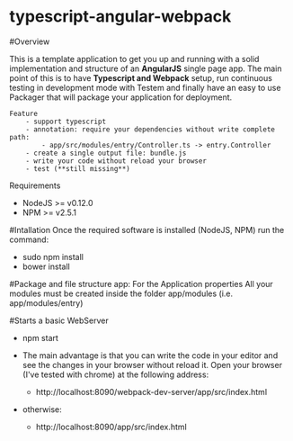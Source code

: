 # typescript-angular-webpack

#Overview

This is a template application to get you up and running with a solid implementation and structure of an **AngularJS** single page app. The main point of this is to have **Typescript and Webpack** setup, run continuous testing in development mode with Testem and finally have an easy to use Packager that will package your application for deployment.

    Feature
        - support typescript
        - annotation: require your dependencies without write complete path: 
            - app/src/modules/entry/Controller.ts -> entry.Controller
        - create a single output file: bundle.js
        - write your code without reload your browser
        - test (**still missing**)
        

Requirements

- NodeJS >= v0.12.0
- NPM >= v2.5.1



#Intallation
Once the required software is installed (NodeJS, NPM) run the command:
- sudo npm install 
- bower install

#Package and file structure
app: For the Application properties
All your modules must be created inside the folder app/modules (i.e. app/modules/entry)


#Starts a basic WebServer
- npm start

- The main advantage is that you can write the code in your editor and see the changes in your browser without reload it. Open your browser (I've tested with chrome) at the following address:
    - http://localhost:8090/webpack-dev-server/app/src/index.html 
         
- otherwise:
    - http://localhost:8090/app/src/index.html
